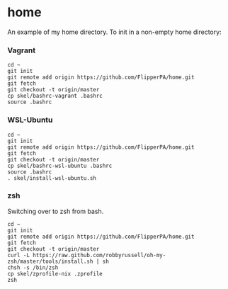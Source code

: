 # home
An example of my home directory. To init in a non-empty home directory:

### Vagrant
```
cd ~
git init
git remote add origin https://github.com/FlipperPA/home.git
git fetch
git checkout -t origin/master
cp skel/bashrc-vagrant .bashrc
source .bashrc
```

### WSL-Ubuntu
```
cd ~
git init
git remote add origin https://github.com/FlipperPA/home.git
git fetch
git checkout -t origin/master
cp skel/bashrc-wsl-ubuntu .bashrc
source .bashrc
. skel/install-wsl-ubuntu.sh
```

### zsh
Switching over to zsh from bash.

```
cd ~
git init
git remote add origin https://github.com/FlipperPA/home.git
git fetch
git checkout -t origin/master
curl -L https://raw.github.com/robbyrussell/oh-my-zsh/master/tools/install.sh | sh
chsh -s /bin/zsh
cp skel/zprofile-nix .zprofile
zsh
```
